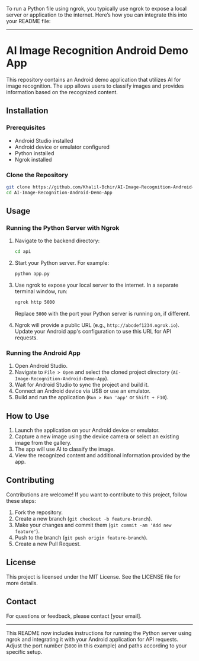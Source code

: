 To run a Python file using ngrok, you typically use ngrok to expose a local server or application to the internet. Here’s how you can integrate this into your README file:

---

# AI Image Recognition Android Demo App

This repository contains an Android demo application that utilizes AI for image recognition. The app allows users to classify images and provides information based on the recognized content.

## Installation

### Prerequisites

- Android Studio installed
- Android device or emulator configured
- Python installed
- Ngrok installed

### Clone the Repository

```bash
git clone https://github.com/Khalil-Bchir/AI-Image-Recognition-Android-Demo-App.git
cd AI-Image-Recognition-Android-Demo-App
```

## Usage

### Running the Python Server with Ngrok

1. Navigate to the backend directory:

   ```bash
   cd api
   ```

2. Start your Python server. For example:

   ```bash
   python app.py
   ```

3. Use ngrok to expose your local server to the internet. In a separate terminal window, run:

   ```bash
   ngrok http 5000
   ```

   Replace `5000` with the port your Python server is running on, if different.

4. Ngrok will provide a public URL (e.g., `http://abcdef1234.ngrok.io`). Update your Android app's configuration to use this URL for API requests.

### Running the Android App

1. Open Android Studio.
2. Navigate to `File > Open` and select the cloned project directory (`AI-Image-Recognition-Android-Demo-App`).
3. Wait for Android Studio to sync the project and build it.
4. Connect an Android device via USB or use an emulator.
5. Build and run the application (`Run > Run 'app'` or `Shift + F10`).

## How to Use

1. Launch the application on your Android device or emulator.
2. Capture a new image using the device camera or select an existing image from the gallery.
3. The app will use AI to classify the image.
4. View the recognized content and additional information provided by the app.

## Contributing

Contributions are welcome! If you want to contribute to this project, follow these steps:

1. Fork the repository.
2. Create a new branch (`git checkout -b feature-branch`).
3. Make your changes and commit them (`git commit -am 'Add new feature'`).
4. Push to the branch (`git push origin feature-branch`).
5. Create a new Pull Request.

## License

This project is licensed under the MIT License. See the LICENSE file for more details.

## Contact

For questions or feedback, please contact [your email].

---

This README now includes instructions for running the Python server using ngrok and integrating it with your Android application for API requests. Adjust the port number (`5000` in this example) and paths according to your specific setup.